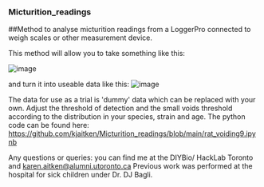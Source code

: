 ### Micturition_readings
##Method to analyse micturition readings from a LoggerPro connected to weigh scales or other measurement device. 

This method will allow you to take something like this: 

![image](https://github.com/kjaitken/Micturition_readings/assets/13381429/a8ee7988-f660-4593-be24-b2e530d64acc)

and turn it into useable data like this: 
![image](https://github.com/kjaitken/Micturition_readings/assets/13381429/d56ab880-5d7f-40b6-adbe-47e0bd265f55)

The data for use as a trial is 'dummy' data which can be replaced with your own. 
Adjust the threshold of detection and the small voids threshold according to the distribution in your species, strain and age. 
The python code can be found here: https://github.com/kjaitken/Micturition_readings/blob/main/rat_voiding9.ipynb

Any questions or queries: you can find me at the DIYBio/ HackLab Toronto and karen.aitken@alumni.utoronto.ca
Previous work was performed at the hospital for sick children under Dr. DJ Bagli. 
